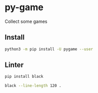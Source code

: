 # py-game
Collect some games

## Install

```sh
python3 -m pip install -U pygame --user
```

## Linter

```sh
pip install black

black --line-length 120 .
```
